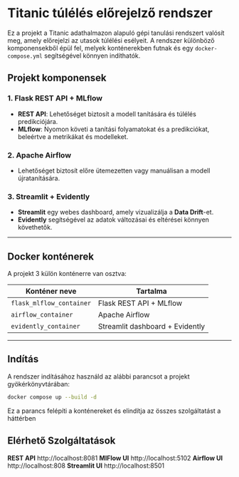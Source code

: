 # Titanic túlélés előrejelző rendszer

Ez a projekt a Titanic adathalmazon alapuló gépi tanulási rendszert valósít meg, amely előrejelzi az utasok túlélési esélyeit. A rendszer különböző komponensekből épül fel, melyek konténerekben futnak és egy `docker-compose.yml` segítségével könnyen indíthatók.

## Projekt komponensek

### 1. Flask REST API + MLflow
- **REST API**: Lehetőséget biztosít a modell tanítására és túlélés predikciójára.
- **MLflow**: Nyomon követi a tanítási folyamatokat és a predikciókat, beleértve a metrikákat és modelleket.

### 2. Apache Airflow
- Lehetőséget biztosít előre ütemezetten vagy manuálisan a modell újratanítására.

### 3. Streamlit + Evidently
- **Streamlit** egy webes dashboard, amely vizualizálja a **Data Drift**-et.
- **Evidently** segítségével az adatok változásai és eltérései könnyen követhetők.

---

## Docker konténerek

A projekt 3 külön konténerre van osztva:

| Konténer neve            | Tartalma                            |
|--------------------------|-------------------------------------|
| `flask_mlflow_container` | Flask REST API + MLflow             |
| `airflow_container`      | Apache Airflow                      |
| `evidently_container`    | Streamlit dashboard + Evidently     |

---

## Indítás

A rendszer indításához használd az alábbi parancsot a projekt gyökérkönyvtárában:

```bash
docker compose up --build -d
```

Ez a parancs felépíti a konténereket és elindítja az összes szolgáltatást a háttérben

## Elérhető Szolgáltatások

**REST API**        http://localhost:8081
**MlFlow UI**       http://localhost:5102
**Airflow UI**      http://localhost:808
**Streamlit UI**    http://localhost:8501
